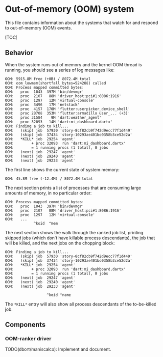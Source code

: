 # Out-of-memory (OOM) system

This file contains information about the systems that watch for and respond to
out-of-memory (OOM) events.

[TOC]

## Behavior

When the system runs out of memory and the kernel OOM thread is running, you
should see a series of log messages like:

```
OOM: 5915.8M free (+0B) / 8072.4M total
OOM: oom_lowmem(shortfall_bytes=524288) called
OOM: Process mapped committed bytes:
OOM:   proc  1043  397M 'bin/devmgr'
OOM:   proc  2107   88M 'driver_host:pci#1:8086:1916'
OOM:   proc  1297   12M 'virtual-console'
OOM:   proc  3496   17M 'netstack'
OOM:   proc  4157  170M 'flutter:userpicker_device_shell'
OOM:   proc 28708  353M 'flutter:armadillo_user_... (+3)'
OOM:   proc 31584    9M 'dart:weather_agent'
OOM:   proc 32093   14M 'dart:mi_dashboard.dartx'
OOM: Finding a job to kill...
OOM:   (skip) job  57930 'story-8cf82cb9f742d9ecc77f1d449'
OOM:   (skip) job  37434 'story-10293ae401bc0358b3ce52d2a'
OOM:   *KILL* job  29254 'agent'
OOM:        + proc 32093  run 'dart:mi_dashboard.dartx'
OOM:        = 1 running procs (1 total), 0 jobs
OOM:   (next) job  29247 'agent'
OOM:   (next) job  29240 'agent'
OOM:   (next) job  29233 'agent'
```

The first line shows the current state of system memory:

```
OOM: 45.8M free (-12.4M) / 8072.4M total
```

The next section prints a list of processes that are consuming large amounts of
memory, in no particular order:

```
OOM: Process mapped committed bytes:
OOM:   proc  1043  397M 'bin/devmgr'
OOM:   proc  2107   88M 'driver_host:pci#1:8086:1916'
OOM:   proc  1297   12M 'virtual-console'
OOM:   ...
             ^koid  ^mem
```

The next section shows the walk through the ranked job list, printing skipped
jobs (which don't have killable process descendants), the job that will be
killed, and the next jobs on the chopping block:

```
OOM: Finding a job to kill...
OOM:   (skip) job  57930 'story-8cf82cb9f742d9ecc77f1d449'
OOM:   (skip) job  37434 'story-10293ae401bc0358b3ce52d2a'
OOM:   *KILL* job  29254 'agent'
OOM:        + proc 32093  run 'dart:mi_dashboard.dartx'
OOM:        = 1 running procs (1 total), 0 jobs
OOM:   (next) job  29247 'agent'
OOM:   (next) job  29240 'agent'
OOM:   (next) job  29233 'agent'

                   ^koid ^name
```

The `*KILL*` entry will also show all process descendants of the to-be-killed
job.

## Components

### OOM-ranker driver

TODO(dbort/maniscalco): Implement and document.
